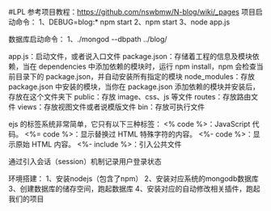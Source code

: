 #LPL
参考项目教程：https://github.com/nswbmw/N-blog/wiki/_pages
项目启动命令：
1、DEBUG=blog:* npm start
2、npm start
3、node app.js

数据库启动命令：
1、./mongod --dbpath ../blog/



app.js：启动文件，或者说入口文件
package.json：存储着工程的信息及模块依赖，当在 dependencies 中添加依赖的模块时，运行 npm install，npm 会检查当前目录下的 package.json，并自动安装所有指定的模块
node_modules：存放 package.json 中安装的模块，当你在 package.json 添加依赖的模块并安装后，存放在这个文件夹下
public：存放 image、css、js 等文件
routes：存放路由文件
views：存放视图文件或者说模版文件
bin：存放可执行文件


ejs 的标签系统非常简单，它只有以下三种标签：
<% code %>：JavaScript 代码。
<%= code %>：显示替换过 HTML 特殊字符的内容。
<%- code %>：显示原始 HTML 内容。
<%- include %>：引入公共文件

通过引入会话（session）机制记录用户登录状态

环境搭建：
1、安装nodejs（包含了npm）
2、安装对应系统的mongodb数据库
3、创建数据库的储存空间，跑起数据库
4、安装对应的自动修改相关插件，跑起我们的项目







